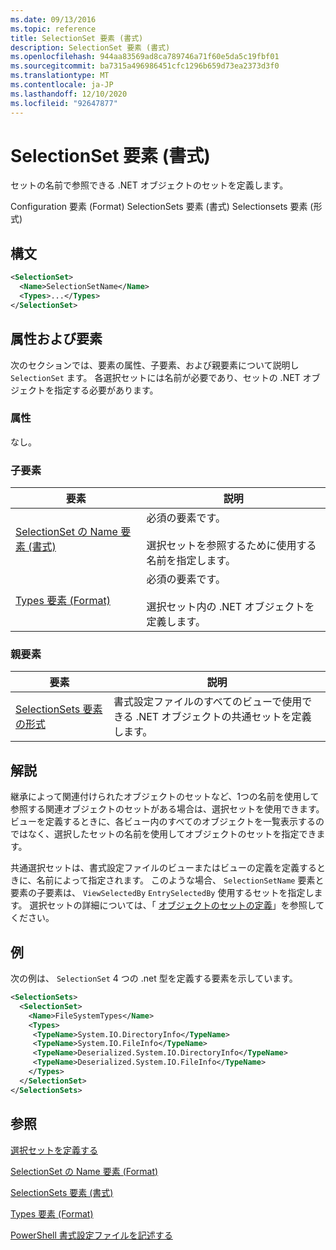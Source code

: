 ```yaml
---
ms.date: 09/13/2016
ms.topic: reference
title: SelectionSet 要素 (書式)
description: SelectionSet 要素 (書式)
ms.openlocfilehash: 944aa83569ad8ca789746a71f60e5da5c19fbf01
ms.sourcegitcommit: ba7315a496986451cfc1296b659d73ea2373d3f0
ms.translationtype: MT
ms.contentlocale: ja-JP
ms.lasthandoff: 12/10/2020
ms.locfileid: "92647877"
---
```

# <a name="selectionset-element-format"></a>SelectionSet 要素 (書式)

セットの名前で参照できる .NET オブジェクトのセットを定義します。

Configuration 要素 (Format) SelectionSets 要素 (書式) Selectionsets 要素 (形式)

## <a name="syntax"></a>構文

```xml
<SelectionSet>
  <Name>SelectionSetName</Name>
  <Types>...</Types>
</SelectionSet>
```

## <a name="attributes-and-elements"></a>属性および要素

次のセクションでは、要素の属性、子要素、および親要素について説明し `SelectionSet` ます。 各選択セットには名前が必要であり、セットの .NET オブジェクトを指定する必要があります。

### <a name="attributes"></a>属性

なし。

### <a name="child-elements"></a>子要素

|要素|説明|
|-------------|-----------------|
|[SelectionSet の Name 要素 (書式)](./name-element-for-selectionset-format.md)|必須の要素です。<br /><br /> 選択セットを参照するために使用する名前を指定します。|
|[Types 要素 (Format)](./types-element-for-selectionset-format.md)|必須の要素です。<br /><br /> 選択セット内の .NET オブジェクトを定義します。|

### <a name="parent-elements"></a>親要素

|要素|説明|
|-------------|-----------------|
|[SelectionSets 要素の形式](./selectionsets-element-format.md)|書式設定ファイルのすべてのビューで使用できる .NET オブジェクトの共通セットを定義します。|

## <a name="remarks"></a>解説

継承によって関連付けられたオブジェクトのセットなど、1つの名前を使用して参照する関連オブジェクトのセットがある場合は、選択セットを使用できます。 ビューを定義するときに、各ビュー内のすべてのオブジェクトを一覧表示するのではなく、選択したセットの名前を使用してオブジェクトのセットを指定できます。

共通選択セットは、書式設定ファイルのビューまたはビューの定義を定義するときに、名前によって指定されます。 このような場合、 `SelectionSetName` 要素と要素の子要素は、 `ViewSelectedBy` `EntrySelectedBy` 使用するセットを指定します。 選択セットの詳細については、「 [オブジェクトのセットの定義](./defining-selection-sets.md)」を参照してください。

## <a name="example"></a>例

次の例は、 `SelectionSet` 4 つの .net 型を定義する要素を示しています。

```xml
<SelectionSets>
  <SelectionSet>
    <Name>FileSystemTypes</Name>
    <Types>
     <TypeName>System.IO.DirectoryInfo</TypeName>
     <TypeName>System.IO.FileInfo</TypeName>
     <TypeName>Deserialized.System.IO.DirectoryInfo</TypeName>
     <TypeName>Deserialized.System.IO.FileInfo</TypeName>
    </Types>
  </SelectionSet>
</SelectionSets>
```

## <a name="see-also"></a>参照

[選択セットを定義する](./defining-selection-sets.md)

[SelectionSet の Name 要素 (Format)](./name-element-for-selectionset-format.md)

[SelectionSets 要素 (書式)](./selectionsets-element-format.md)

[Types 要素 (Format)](./types-element-for-selectionset-format.md)

[PowerShell 書式設定ファイルを記述する](./writing-a-powershell-formatting-file.md)
